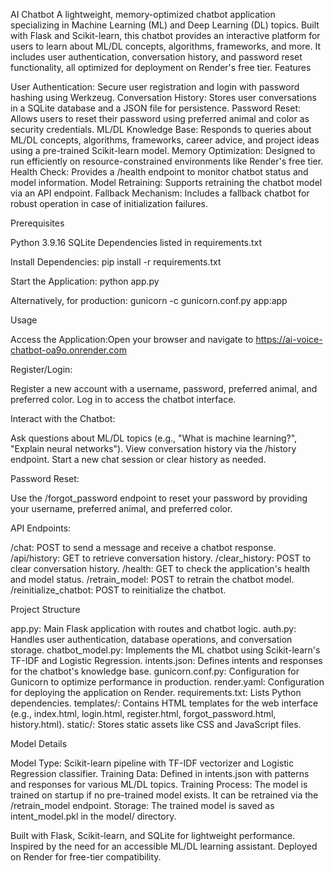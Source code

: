 AI Chatbot
A lightweight, memory-optimized chatbot application specializing in Machine Learning (ML) and Deep Learning (DL) topics. Built with Flask and Scikit-learn, this chatbot provides an interactive platform for users to learn about ML/DL concepts, algorithms, frameworks, and more. It includes user authentication, conversation history, and password reset functionality, all optimized for deployment on Render's free tier.
Features

User Authentication: Secure user registration and login with password hashing using Werkzeug.
Conversation History: Stores user conversations in a SQLite database and a JSON file for persistence.
Password Reset: Allows users to reset their password using preferred animal and color as security credentials.
ML/DL Knowledge Base: Responds to queries about ML/DL concepts, algorithms, frameworks, career advice, and project ideas using a pre-trained Scikit-learn model.
Memory Optimization: Designed to run efficiently on resource-constrained environments like Render's free tier.
Health Check: Provides a /health endpoint to monitor chatbot status and model information.
Model Retraining: Supports retraining the chatbot model via an API endpoint.
Fallback Mechanism: Includes a fallback chatbot for robust operation in case of initialization failures.

Prerequisites

Python 3.9.16
SQLite
Dependencies listed in requirements.txt



Install Dependencies:
pip install -r requirements.txt

Start the Application:
python app.py

Alternatively, for production:
gunicorn -c gunicorn.conf.py app:app



Usage

Access the Application:Open your browser and navigate to https://ai-voice-chatbot-oa9o.onrender.com

Register/Login:

Register a new account with a username, password, preferred animal, and preferred color.
Log in to access the chatbot interface.


Interact with the Chatbot:

Ask questions about ML/DL topics (e.g., "What is machine learning?", "Explain neural networks").
View conversation history via the /history endpoint.
Start a new chat session or clear history as needed.


Password Reset:

Use the /forgot_password endpoint to reset your password by providing your username, preferred animal, and preferred color.


API Endpoints:

/chat: POST to send a message and receive a chatbot response.
/api/history: GET to retrieve conversation history.
/clear_history: POST to clear conversation history.
/health: GET to check the application's health and model status.
/retrain_model: POST to retrain the chatbot model.
/reinitialize_chatbot: POST to reinitialize the chatbot.



Project Structure

app.py: Main Flask application with routes and chatbot logic.
auth.py: Handles user authentication, database operations, and conversation storage.
chatbot_model.py: Implements the ML chatbot using Scikit-learn's TF-IDF and Logistic Regression.
intents.json: Defines intents and responses for the chatbot's knowledge base.
gunicorn.conf.py: Configuration for Gunicorn to optimize performance in production.
render.yaml: Configuration for deploying the application on Render.
requirements.txt: Lists Python dependencies.
templates/: Contains HTML templates for the web interface (e.g., index.html, login.html, register.html, forgot_password.html, history.html).
static/: Stores static assets like CSS and JavaScript files.


Model Details

Model Type: Scikit-learn pipeline with TF-IDF vectorizer and Logistic Regression classifier.
Training Data: Defined in intents.json with patterns and responses for various ML/DL topics.
Training Process: The model is trained on startup if no pre-trained model exists. It can be retrained via the /retrain_model endpoint.
Storage: The trained model is saved as intent_model.pkl in the model/ directory.




Built with Flask, Scikit-learn, and SQLite for lightweight performance.
Inspired by the need for an accessible ML/DL learning assistant.
Deployed on Render for free-tier compatibility.
